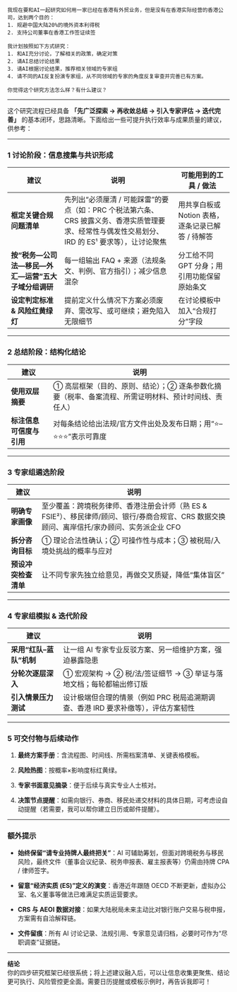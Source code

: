 ```
我现在要和AI一起研究如何用一家已经在香港有外贸业务，但是没有在香港实际经营的香港公司，达到两个目的：
1. 规避中国大陆20%的境外资本利得税
2. 支持公司董事在香港工作签证续签

我计划按照如下方式研究：
1. 和AI充分讨论，了解相关的政策，确定对策
2. 请AI总结讨论结果
3. 请AI根据讨论结果，推荐相关领域的专家组
4. 请不同的AI反复扮演专家组，从不同领域的专家的角度反复审查并完善已有方案。

你觉得这个研究方法怎么样？有什么建议？
```
-----

这个研究流程已经具备 **「先广泛探索 → 再收敛总结 → 引入专家评估 → 迭代完善」** 的基本闭环，思路清晰。下面给出一些可提升执行效率与成果质量的建议，供参考：

---

### 1 讨论阶段：信息搜集与共识形成

|建议|说明|可能用到的工具 / 做法|
|---|---|---|
|**框定关键合规问题清单**|先列出“必须厘清 / 可能踩雷”的要点（如：PRC 个税法第六条、CRS 披露义务、香港实质管理要求、经常性与偶发性交易划分、IRD 的 ES¹ 要求等），让讨论聚焦|用共享白板或 Notion 表格，逐条记录已解答 / 待解答|
|**按“税务—公司法—移民—外汇—运营”五大子域分组调研**|每一组输出 FAQ + 来源（法规条文、判例、官方指引）；减少信息混杂|分工给不同 GPT 分身；用引用功能保留原始条文|
|**设定判定标准 & 风险红黄绿灯**|提前定义什么情况下方案必须废弃、需改写、或可继续；避免陷入无限细节|在讨论模板中加入“合规打分”字段|

---

### 2 总结阶段：结构化结论

|建议|说明|
|---|---|
|**使用双层摘要**|① 高层框架（目的、原则、结论）；② 逐条参数化摘要（税率、备案流程、所需证明材料、预计时间线、责任人）|
|**标注信息可信度与引用**|对每条结论给出法规/官方文件出处及发布日期；用“⭐️–⭐⭐⭐”表示可靠度|

---

### 3 专家组遴选阶段

|建议|说明|
|---|---|
|**明确专家画像**|至少覆盖：跨境税务律师、香港注册会计师（熟 ES & FSIE²）、移民律师/顾问、银行/券商合规官、CRS 数据交换顾问、离岸信托/家办顾问、实务派企业 CFO|
|**拆分咨询目标**|① 理论合法性确认；② 可操作性与成本；③ 被税局/入境处挑战的概率与应对|
|**预设冲突检查清单**|让不同专家先独立给意见，再做交叉质疑，降低“集体盲区”|

---

### 4 专家组模拟 & 迭代阶段

|建议|说明|
|---|---|
|**采用“红队–蓝队”机制**|让一组 AI 专家专业反驳方案、另一组维护方案，强迫暴露隐患|
|**分轮次逐层深入**|① 宏观架构 → ② 税/法/签证细节 → ③ 举证与落地文档；每轮都输出修订版|
|**引入情景压力测试**|设计极端但合理的情景（例如 PRC 税局追溯期调查、香港 IRD 要求补缴等），评估方案韧性|

---

### 5 可交付物与后续动作

1. **最终方案手册**：含流程图、时间线、所需档案清单、关键表格模板。
    
2. **风险热图**：按概率×影响度标红黄绿。
    
3. **专家书面意见摘录**：便于后续与真实专业人士核对。
    
4. **决策节点提醒**：如需向银行、券商、移民处递交材料的具体日期，可考虑设自动提醒（若需要，我可以帮你建立日历或邮件提醒）。
    

---

### 额外提示

- **始终保留“请专业持牌人最终把关”**：AI 可辅助筹划，但面对跨境税务与移民风险，最终文件（董事会议纪录、税务申报表、雇主报表等）仍需由持牌 CPA / 律师签字。
    
- **留意“经济实质 (ES)”定义的演变**：香港近年跟随 OECD 不断更新，虚拟办公室、名义董事等做法已难满足实质运营要求。
    
- **CRS 与 AEOI 数据对接**：如果大陆税局未来主动比对银行账户交易与税申报，方案需有自洽解释链。
    
- **文件留痕**：所有 AI 讨论记录、法规引用、专家意见请归档，必要时可作为“尽职调查”证据链。
    

---

**结论**  
你的四步研究框架已经很系统；将上述建议融入后，可以让信息收集更聚焦、结论更可执行、风险管控更全面。需要日历提醒或模板示例时，再告诉我即可！